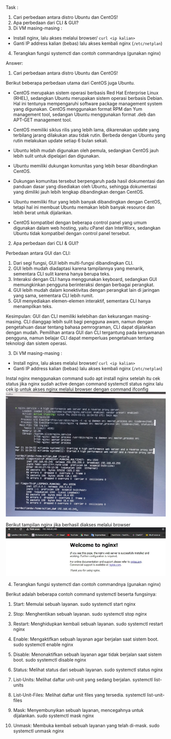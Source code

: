 Task :
1. Cari perbedaan antara distro Ubuntu dan CentOS!
2. Apa perbedaan dari CLI & GUI?
3. Di VM masing-masing :
- Install nginx, lalu akses melalui browser/ `curl <ip kalian>`
- Ganti IP address kalian (bebas) lalu akses kembali nginx (`/etc/netplan`)
4. Terangkan fungsi systemctl dan contoh commandnya (gunakan nginx)

Answer: 

1. Cari perbedaan antara distro Ubuntu dan CentOS!

Berikut beberapa perbedaan utama dari CentOS juga Ubuntu.

- CentOS merupakan sistem operasi berbasis Red Hat Enterprise Linux (RHEL), sedangkan Ubuntu merupakan sistem operasi berbasis Debian. Hal ini tentunya mempengaruhi software package management system yang digunakan. CentOS menggunakan format RPM dan Yum management tool, sedangan Ubuntu menggunakan format .deb dan APT-GET management tool.

- CentOS memiliki siklus rilis yang lebih lama, dikarenakan update yang terbilang jarang dilakukan atau tidak rutin. Berbeda dengan Ubuntu yang rutin melakukan update setiap 6 bulan sekali.  

- Ubuntu lebih mudah digunakan oleh pemula, sedangkan CentOS jauh lebih sulit untuk dipelajari dan digunakan.

- Ubuntu memiliki dukungan komunitas yang lebih besar dibandingkan CentOS.

- Dukungan komunitas tersebut berpengaruh pada hasil dokumentasi dan panduan dasar yang disediakan oleh Ubuntu, sehingga dokumentasi yang dimiliki jauh lebih lengkap dibandingkan dengan CentOS.

- Ubuntu memiliki fitur yang lebih banyak dibandingkan dengan CentOS, tetapi hal ini membuat Ubuntu memakan lebih banyak resource dan lebih berat untuk dijalankan.

- CentOS kompatibel dengan beberapa control panel yang umum digunakan dalam web hosting, yaitu cPanel dan InterWorx, sedangkan Ubuntu tidak kompatibel dengan control panel tersebut.


2. Apa perbedaan dari CLI & GUI?

Perbedaan antara GUI dan CLI:
1. Dari segi fungsi, GUI lebih multi-fungsi dibandingkan CLI.
2. GUI lebih mudah diadaptasi karena tampilannya yang menarik, sementara CLI sulit karena hanya berupa teks.
3. Interaksi dengan CLI hanya menggunakan keyboard, sedangkan GUI memungkinkan pengguna berinteraksi dengan berbagai perangkat.
4. GUI lebih mudah dalam konektivitas dengan perangkat lain di jaringan yang sama, sementara CLI lebih rumit.
5. GUI menyediakan elemen-elemen interaktif, sementara CLI hanya menampilkan teks.
   
Kesimpulan:
GUI dan CLI memiliki kelebihan dan kekurangan masing-masing. CLI dianggap lebih sulit bagi pengguna awam, namun dengan pengetahuan dasar tentang bahasa pemrograman, CLI dapat dijalankan dengan mudah. Pemilihan antara GUI dan CLI tergantung pada kenyamanan pengguna, namun belajar CLI dapat memperluas pengetahuan tentang teknologi dan sistem operasi.

3. Di VM masing-masing :
- Install nginx, lalu akses melalui browser/ `curl <ip kalian>`
- Ganti IP address kalian (bebas) lalu akses kembali nginx (`/etc/netplan`)

Instal nginx menggunakan command sudo apt install nginx 
setelah itu cek status jika nginx sudah active dengan command systemctl status nginx
lalu cek ip untuk akses nginx melalui browser dengan command ifconfig
![alt text](https://github.com/aanalff/Task-Photo/blob/main/A-1.jpeg?raw=true)

Berikut tampilan nginx jika berhasil diakses melalui browser
![alt text](https://github.com/aanalff/Task-Photo/blob/main/A-2.jpeg?raw=true)


4. Terangkan fungsi systemctl dan contoh commandnya (gunakan nginx)

Berikut adalah beberapa contoh command systemctl beserta fungsinya:

1. Start: Memulai sebuah layanan.
   sudo systemctl start nginx

2. Stop: Menghentikan sebuah layanan.
   sudo systemctl stop nginx

3. Restart: Menghidupkan kembali sebuah layanan.
   sudo systemctl restart nginx

4. Enable: Mengaktifkan sebuah layanan agar berjalan saat sistem boot.
   sudo systemctl enable nginx

5. Disable: Menonaktifkan sebuah layanan agar tidak berjalan saat sistem boot.
   sudo systemctl disable nginx

6. Status: Melihat status dari sebuah layanan.
   sudo systemctl status nginx

7. List-Units: Melihat daftar unit-unit yang sedang berjalan.
   systemctl list-units

8. List-Unit-Files: Melihat daftar unit files yang tersedia.
   systemctl list-unit-files

9. Mask: Menyembunyikan sebuah layanan, mencegahnya untuk dijalankan.
   sudo systemctl mask nginx

10. Unmask: Membuka kembali sebuah layanan yang telah di-mask.
    sudo systemctl unmask nginx
